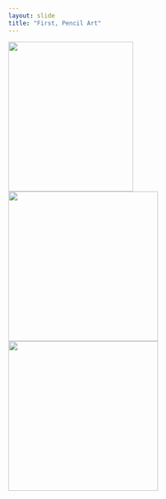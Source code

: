 ```yaml
---
layout: slide
title: "First, Pencil Art"
---
```

<img src = "https://scontent-ort2-1.cdninstagram.com/v/t51.2885-15/e35/82053017_728056627722784_891892701803862190_n.jpg?_nc_ht=scontent-ort2-1.cdninstagram.com&_nc_cat=104&_nc_ohc=4fGnL0UAd2cAX8d1Qby&oh=365df40a626cca1b821d7d05d26f3056&oe=5EFE8D20" width = 250px height = 300px /><img src = "https://scontent-ort2-1.cdninstagram.com/v/t51.2885-15/e35/68768771_1820013208144605_6058680076407530023_n.jpg?_nc_ht=scontent-ort2-1.cdninstagram.com&_nc_cat=109&_nc_ohc=wAYIMhfhu9cAX8NnyO5&oh=b6d0eb0612157ee3c4ecc860737a52ed&oe=5F00F62A" width = 300px /><img src = "https://scontent-ort2-1.cdninstagram.com/v/t51.2885-15/e35/66404346_512509849506436_3342570000758185282_n.jpg?_nc_ht=scontent-ort2-1.cdninstagram.com&_nc_cat=104&_nc_ohc=7hYnnQT2LdsAX_MUau-&oh=6b28162839a3e7554dc6cda7796945e8&oe=5EFEEE50" width = 300px />


